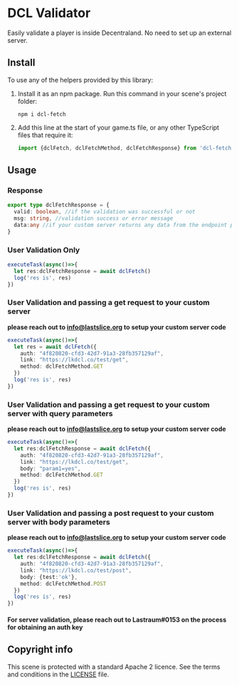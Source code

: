 # DCL Validator

Easily validate a player is inside Decentraland. No need to set up an external server.

## Install

To use any of the helpers provided by this library:

1. Install it as an npm package. Run this command in your scene's project folder:

   ```
   npm i dcl-fetch
   ```

2. Add this line at the start of your game.ts file, or any other TypeScript files that require it:

   ```ts
   import {dclFetch, dclFetchMethod, dclFetchResponse} from 'dcl-fetch'
   ```

## Usage

### Response
```ts
export type dclFetchResponse = {
  valid: boolean, //if the validation was successful or not
  msg: string, //validation success or error message
  data:any //if your custom server returns any data from the endpoint passed
}
```

### User Validation Only

```ts
executeTask(async()=>{
  let res:dclFetchResponse = await dclFetch()
  log('res is', res)
})
```

### User Validation and passing a get request to your custom server
**please reach out to info@lastslice.org to setup your custom server code**

```ts
executeTask(async()=>{
  let res = await dclFetch({
    auth: "4f820820-cfd3-42d7-91a3-28fb357129af",
    link: "https://lkdcl.co/test/get",
    method: dclFetchMethod.GET
  })
  log('res is', res)
})
```

### User Validation and passing a get request to your custom server with query parameters
**please reach out to info@lastslice.org to setup your custom server code**

```ts
executeTask(async()=>{
  let res:dclFetchResponse = await dclFetch({
    auth: "4f820820-cfd3-42d7-91a3-28fb357129af",
    link: "https://lkdcl.co/test/get",
    body: "param1=yes",
    method: dclFetchMethod.GET
  })
  log('res is', res)
})
```

### User Validation and passing a post request to your custom server with body parameters
**please reach out to info@lastslice.org to setup your custom server code**

```ts
executeTask(async()=>{
  let res:dclFetchResponse = await dclFetch({
    auth: "4f820820-cfd3-42d7-91a3-28fb357129af",
    link: "https://lkdcl.co/test/post",
    body: {test:'ok'},
    method: dclFetchMethod.POST
  })
  log('res is', res)
})
```

#### For server validation, please reach out to Lastraum#0153 on the process for obtaining an auth key

## Copyright info

This scene is protected with a standard Apache 2 licence. See the terms and conditions in the [LICENSE](/LICENSE) file.
